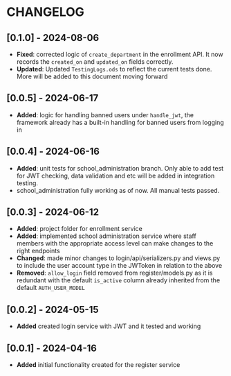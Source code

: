 # CHANGELOG

## [0.1.0] - 2024-08-06
- **Fixed**: corrected logic of `create_department` in the enrollment API. It now records the `created_on` and `updated_on` fields correctly.
- **Updated**: Updated `TestingLogs.ods` to reflect the current tests done. More will be added to this document moving forward


## [0.0.5] - 2024-06-17

- **Added**: logic for handling banned users under `handle_jwt`, the framework already has a built-in handling for banned users from logging in


## [0.0.4] - 2024-06-16

- **Added**: unit tests for school_administration branch. Only able to add test for JWT checking, data validation and etc will be added in integration testing.
- school_administration fully working as of now. All manual tests passed.


## [0.0.3] - 2024-06-12

- **Added**: project folder for enrollment service
- **Added**: implemented school administration service where staff members with the appropriate access level can make changes to the right endpoints
- **Changed**: made minor changes to login/api/serializers.py and views.py to include the user account type in the JWToken in relation to the above
- **Removed**: `allow_login` field removed from register/models.py as it is redundant with the default `is_active` column already inherited from the default `AUTH_USER_MODEL`


## [0.0.2] - 2024-05-15

- **Added** created login service with JWT and it tested and working


## [0.0.1] - 2024-04-16

- **Added** initial functionality created for the register service